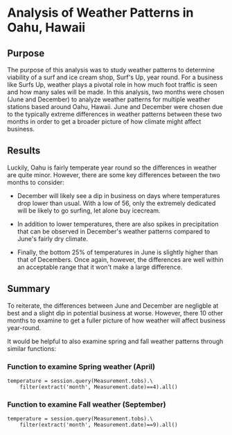# Analysis of Weather Patterns in Oahu, Hawaii

## Purpose
The purpose of this analysis was to study weather patterns to determine viability of a surf and ice cream shop, Surf's Up, year round. For a business like Surfs Up, weather plays a pivotal role in how much foot traffic is seen and how many sales will be made. In this analysis, two months were chosen (June and December) to analyze weather patterns for multiple weather stations based around Oahu, Hawaii. June and December were chosen due to the typically extreme differences in weather patterns between these two months in order to get a broader picture of how climate might affect business.

## Results

Luckily, Oahu is fairly temperate year round so the differences in weather are quite minor. However, there are some key differences between the two months to consider:

- December will likely see a dip in business on days where temperatures drop lower than usual. With a low of 56, only the extremely dedicated will be likely to go surfing, let alone buy icecream.

- In addition to lower temperatures, there are also spikes in precipitation that can be observed in December's weather patterns compared to June's fairly dry climate.



- Finally, the bottom 25% of temperatures in June is slightly higher than that of Decembers. Once again, however, the differences are well within an acceptable range that it won't make a large difference.


## Summary

To reiterate, the differences between June and December are negligble at best and a slight dip in potential business at worse. However, there 10 other months to examine to get a fuller picture of how weather will affect business year-round.

It would be helpful to also examine spring and fall weather patterns through similar functions:


### Function to examine Spring weather (April)
```
temperature = session.query(Measurement.tobs).\
    filter(extract('month', Measurement.date)==4).all()
```

### Function to examine Fall weather (September)

```
temperature = session.query(Measurement.tobs).\
    filter(extract('month', Measurement.date)==9).all()
```
